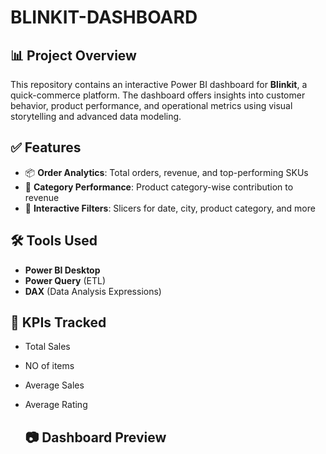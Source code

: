 # BLINKIT-DASHBOARD 

## 📊 Project Overview
This repository contains an interactive Power BI dashboard for **Blinkit**, a quick-commerce platform. The dashboard offers insights into customer behavior, product performance, and operational metrics using visual storytelling and advanced data modeling.

## ✅ Features
- 📦 **Order Analytics**: Total orders, revenue, and top-performing SKUs
- 🏦 **Category Performance**: Product category-wise contribution to revenue
- 🧠 **Interactive Filters**: Slicers for date, city, product category, and more

## 🛠️ Tools Used
- **Power BI Desktop**
- **Power Query** (ETL)
- **DAX** (Data Analysis Expressions)

## 📌 KPIs Tracked
- Total Sales
- NO of items
- Average Sales
- Average Rating

  ## 📷 Dashboard Preview 
